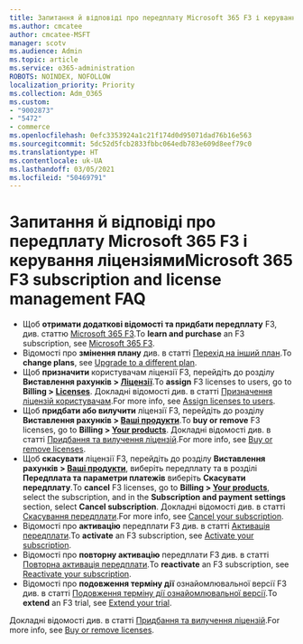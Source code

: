 ```yaml
---
title: Запитання й відповіді про передплату Microsoft 365 F3 і керування ліцензіями
ms.author: cmcatee
author: cmcatee-MSFT
manager: scotv
ms.audience: Admin
ms.topic: article
ms.service: o365-administration
ROBOTS: NOINDEX, NOFOLLOW
localization_priority: Priority
ms.collection: Adm_O365
ms.custom:
- "9002873"
- "5472"
- commerce
ms.openlocfilehash: 0efc3353924a1c21f174d0d95071dad76b16e563
ms.sourcegitcommit: 5dc52d5fcb2833fbbc064edb783e609d8eef79c0
ms.translationtype: HT
ms.contentlocale: uk-UA
ms.lasthandoff: 03/05/2021
ms.locfileid: "50469791"
---
```

# <a name="microsoft-365-f3-subscription-and-license-management-faq"></a><span data-ttu-id="3aa9a-102">Запитання й відповіді про передплату Microsoft 365 F3 і керування ліцензіями</span><span class="sxs-lookup"><span data-stu-id="3aa9a-102">Microsoft 365 F3 subscription and license management FAQ</span></span>

- <span data-ttu-id="3aa9a-103">Щоб **отримати додаткові відомості та придбати передплату** F3, див. статтю [Microsoft 365 F3](https://www.microsoft.com/microsoft-365/microsoft-365-enterprise-f3?activetab=pivot%3aoverviewtab).</span><span class="sxs-lookup"><span data-stu-id="3aa9a-103">To **learn and purchase** an F3 subscription, see [Microsoft 365 F3](https://www.microsoft.com/microsoft-365/microsoft-365-enterprise-f3?activetab=pivot%3aoverviewtab).</span></span>
- <span data-ttu-id="3aa9a-104">Відомості про **змінення плану** див. в статті [Перехід на інший план](https://docs.microsoft.com/microsoft-365/commerce/subscriptions/upgrade-to-different-plan).</span><span class="sxs-lookup"><span data-stu-id="3aa9a-104">To **change plans**, see [Upgrade to a different plan](https://docs.microsoft.com/microsoft-365/commerce/subscriptions/upgrade-to-different-plan).</span></span>
- <span data-ttu-id="3aa9a-105">Щоб **призначити** користувачам ліцензії F3, перейдіть до розділу **Виставлення рахунків > [Ліцензії](https://go.microsoft.com/fwlink/p/?linkid=842264)**.</span><span class="sxs-lookup"><span data-stu-id="3aa9a-105">To **assign** F3 licenses to users, go to **Billing > [Licenses](https://go.microsoft.com/fwlink/p/?linkid=842264)**.</span></span> <span data-ttu-id="3aa9a-106">Докладні відомості див. в статті [Призначення ліцензій користувачам](https://docs.microsoft.com/microsoft-365/admin/manage/assign-licenses-to-users).</span><span class="sxs-lookup"><span data-stu-id="3aa9a-106">For more info, see [Assign licenses to users](https://docs.microsoft.com/microsoft-365/admin/manage/assign-licenses-to-users).</span></span>
- <span data-ttu-id="3aa9a-107">Щоб **придбати або вилучити** ліцензії F3, перейдіть до розділу **Виставлення рахунків > [Ваші продукти](https://go.microsoft.com/fwlink/p/?linkid=842054)**.</span><span class="sxs-lookup"><span data-stu-id="3aa9a-107">To **buy or remove** F3 licenses, go to **Billing > [Your products](https://go.microsoft.com/fwlink/p/?linkid=842054)**.</span></span> <span data-ttu-id="3aa9a-108">Докладні відомості див. в статті [Придбання та вилучення ліцензій](https://docs.microsoft.com/microsoft-365/commerce/licenses/buy-licenses#buy-or-remove-licenses-for-your-business-subscription).</span><span class="sxs-lookup"><span data-stu-id="3aa9a-108">For more info, see [Buy or remove licenses](https://docs.microsoft.com/microsoft-365/commerce/licenses/buy-licenses#buy-or-remove-licenses-for-your-business-subscription).</span></span>
- <span data-ttu-id="3aa9a-109">Щоб **скасувати** ліцензії F3, перейдіть до розділу **Виставлення рахунків > [Ваші продукти](https://go.microsoft.com/fwlink/p/?linkid=842054)**, виберіть передплату та в розділі **Передплата та параметри платежів** виберіть **Скасувати передплату**.</span><span class="sxs-lookup"><span data-stu-id="3aa9a-109">To **cancel** F3 licenses, go to  **Billing > [Your products](https://go.microsoft.com/fwlink/p/?linkid=842054)**, select the subscription, and in the **Subscription and payment settings** section, select **Cancel subscription**.</span></span> <span data-ttu-id="3aa9a-110">Докладні відомості див. в статті [Скасування передплати](https://docs.microsoft.com/microsoft-365/commerce/subscriptions/cancel-your-subscription).</span><span class="sxs-lookup"><span data-stu-id="3aa9a-110">For more info, see [Cancel your subscription](https://docs.microsoft.com/microsoft-365/commerce/subscriptions/cancel-your-subscription).</span></span>
- <span data-ttu-id="3aa9a-111">Відомості про **активацію** передплати F3 див. в статті [Активація передплати](https://docs.microsoft.com/alchemyinsights/activate-your-office-365-subscription).</span><span class="sxs-lookup"><span data-stu-id="3aa9a-111">To **activate** an F3 subscription, see [Activate your subscription](https://docs.microsoft.com/alchemyinsights/activate-your-office-365-subscription).</span></span>
- <span data-ttu-id="3aa9a-112">Відомості про **повторну активацію** передплати F3 див. в статті [Повторна активація передплати](https://docs.microsoft.com/alchemyinsights/reactivate-your-subscription).</span><span class="sxs-lookup"><span data-stu-id="3aa9a-112">To **reactivate** an F3 subscription, see [Reactivate your subscription](https://docs.microsoft.com/alchemyinsights/reactivate-your-subscription).</span></span>
- <span data-ttu-id="3aa9a-113">Відомості про **подовження терміну дії** ознайомлювальної версії F3 див. в статті [Подовження терміну дії ознайомлювальної версії](https://docs.microsoft.com/microsoft-365/commerce/extend-your-trial).</span><span class="sxs-lookup"><span data-stu-id="3aa9a-113">To **extend** an F3 trial, see [Extend your trial](https://docs.microsoft.com/microsoft-365/commerce/extend-your-trial).</span></span>

<span data-ttu-id="3aa9a-114">Докладні відомості див. в статті [Придбання та вилучення ліцензій](https://docs.microsoft.com/microsoft-365/commerce/licenses/buy-licenses).</span><span class="sxs-lookup"><span data-stu-id="3aa9a-114">For more info, see [Buy or remove licenses](https://docs.microsoft.com/microsoft-365/commerce/licenses/buy-licenses).</span></span>